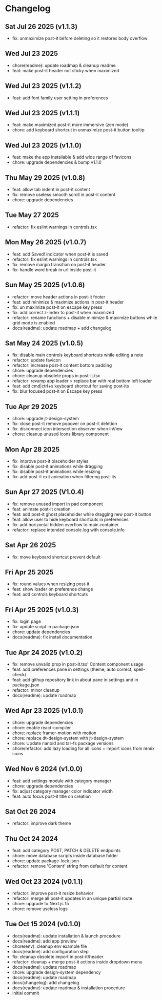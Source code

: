 # Changelog

## Sat Jul 26 2025 (v1.1.3)

- fix: unmaximize post-it before deleting so it restores body overflow

## Wed Jul 23 2025

- chore(readme): update roadmap & cleanup readme
- feat: make post-it header not sticky when maximized

## Wed Jul 23 2025 (v1.1.2)

- feat: add font family user setting in preferences

## Wed Jul 23 2025 (v1.1.1)

- feat: make maximized post-it more immersive (zen mode)
- chore: add keyboard shortcut in unmaximize post-it button tooltip

## Wed Jul 23 2025 (v1.1.0)

- feat: make the app installable & add wide range of favicons
- chore: upgrade dependencies & bump v1.1.0

## Thu May 29 2025 (v1.0.8)

- feat: allow tab indent in post-it content
- fix: remove useless smooth scroll in post-it content
- chore: upgrade dependencies

## Tue May 27 2025

- refactor: fix eslint warnings in controls.tsx

## Mon May 26 2025 (v1.0.7)

- feat: add Saved! indicator when post-it is saved
- refactor: fix eslint warnings in controls.tsx
- fix: remove margin transition on post-it header
- fix: handle word break in url inside post-it

## Sun May 25 2025 (v1.0.6)

- refactor: move header actions in post-it footer
- feat: add minimize & maximize actions in post-it header
- fix: un maximize post-it on escape key press
- fix: add correct z-index to post-it when maximized
- refactor: rename functions + disable minimize & maximize buttons while grid mode is enabled
- docs(readme): update roadmap + add changelog

## Sat May 24 2025 (v1.0.5)

- fix: disable main controls keyboard shortcuts while editing a note
- refactor: update favicon
- refactor: increase post-it content bottom padding
- chore: upgrade dependencies
- chore: cleanup obsolete props in post-it.tsx
- refactor: revamp app loader > replace bar with real bottom left loader
- feat: add cmd|ctrl+s keyboard shortcut for saving post-its
- fix: blur focused post-it on Escape key press

## Tue Apr 29 2025

- chore: upgrade jt-design-system
- fix: close post-it remove popover on post-it deletion
- fix: disconnect icon intersection observer when inView
- chore: cleanup unused Icons library component

## Mon Apr 28 2025

- fix: improve post-it placeholder styles
- fix: disable post-it animations while dragging
- fix: disable post-it animations while resizing
- fix: add post-it exit animation when filtering post-its

## Sun Apr 27 2025 (V1.0.4)

- fix: remove unused import in pad component
- feat: animate post-it creation
- feat: add post-it ghost placeholder while dragging new post-it button
- feat: allow user to hide keyboard shortcuts in preferences
- fix: add horizontal hidden overflow to main container
- refactor: replace intended console.log with console.info

## Sat Apr 26 2025

- fix: move keyboard shortcut prevent default

## Fri Apr 25 2025

- fix: round values when resizing post-it
- feat: show loader on preference change
- feat: add controls keyboard shortcuts

## Fri Apr 25 2025 (v1.0.3)

- fix: login page
- fix: update script in package.json
- chore: update dependencies
- docs(readme): fix install documentation

## Tue Apr 24 2025 (v1.0.2)

- fix: remove unvalid prop in post-it.tsx' Content component usage
- feat: add preferences pane in settings (theme, auto correct, spell-check)
- feat: add githup repository link in about pane in settings and in package.json
- refactor: minor cleanup
- docs(readme): update roadmap

## Wed Apr 23 2025 (v1.0.1)

- chore: upgrade dependencies
- chore: enable react-compiler
- chore: replace framer-motion with motion
- chore: replace dt-design-system with jt-design-system
- chore: Update nanoid and tar-fs package versions
- chore/refactor: add lazy loading for all icons + import icons from remix icons

## Wed Nov 6 2024 (v1.0.0)

- feat: add settings module with category manager
- chore: upgrade dependencies
- fix: adjust category manager color indicator width
- feat: auto focus post-it title on creation

## Sat Oct 26 2024

- refactor: improve dark theme

## Thu Oct 24 2024

- feat: add category POST, PATCH & DELETE endpoints
- chore: move database scripts inside database folder
- chore: update package-lock.json
- refactor: remove 'Content' string from default for content

## Wed Oct 23 2024 (v0.1.1)

- refactor: improve post-it resize behavior
- refactor: merge all post-it updates in an unique partial route
- chore: upgrade to Next.js 15
- chore: remove useless logs

## Tue Oct 15 2024 (v0.1.0)

- docs(readme): update installation & launch procedure
- docs(readme): add app preview
- chore(env): cleanup env example file
- docs(readme): add configuration step
- fix: cleanup obsolete import in post-it/header
- refactor: cleanup + merge post-it actions inside dropdown menu
- docs(readme): update roadmap
- chore: upgrade design-system dependency
- docs(readme): update roadmap
- docs(changelog): add changelog
- docs(readme): update roadmap & installation procedure
- initial commit
